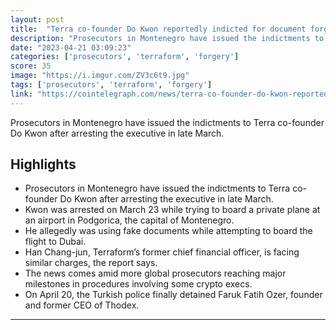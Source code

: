 ```yaml
---
layout: post
title:  "Terra co-founder Do Kwon reportedly indicted for document forgery"
description: "Prosecutors in Montenegro have issued the indictments to Terra co-founder Do Kwon after arresting the executive in late March."
date: "2023-04-21 03:09:23"
categories: ['prosecutors', 'terraform', 'forgery']
score: 35
image: "https://i.imgur.com/ZV3c6t9.jpg"
tags: ['prosecutors', 'terraform', 'forgery']
link: "https://cointelegraph.com/news/terra-co-founder-do-kwon-reportedly-indicted-for-document-forgery"
---
```


Prosecutors in Montenegro have issued the indictments to Terra co-founder Do Kwon after arresting the executive in late March.

## Highlights

- Prosecutors in Montenegro have issued the indictments to Terra co-founder Do Kwon after arresting the executive in late March.
- Kwon was arrested on March 23 while trying to board a private plane at an airport in Podgorica, the capital of Montenegro.
- He allegedly was using fake documents while attempting to board the flight to Dubai.
- Han Chang-jun, Terraform’s former chief financial officer, is facing similar charges, the report says.
- The news comes amid more global prosecutors reaching major milestones in procedures involving some crypto execs.
- On April 20, the Turkish police finally detained Faruk Fatih Ozer, founder and former CEO of Thodex.

---
